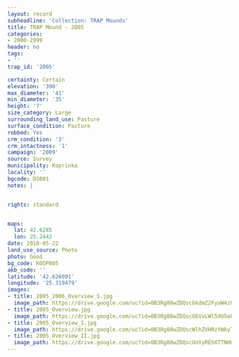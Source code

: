 ```yaml
---
layout: record
subheadline: 'Collection: TRAP Mounds'
title: TRAP Mound - 2005
categories:
- 2000-2999
header: no
tags:
- ''
trap_id: '2005'

certainty: Certain
elevation: '390'
max_diameter: '41'
min_diameter: '35'
height: '7'
size_category: Large
surrounding_land_use: Pasture
surface_condition: Pasture
robbed: Yes
crm_condition: '3'
crm_intactness: '1'
campaign: '2009'
source: Survey
municipality: Koprinka
locality: ''
bgcode: DS001
notes: |


rights: standard


maps:
  lat: 42.6285
  lon: 25.2442
date: 2018-05-22
land_use_source: Photo
photo: Good
bg_code: KOOP005
akb_code: ''
latitude: '42.626091'
longitude: '25.319479'
images:
- title: 2005_2006_Overview_S.jpg
  image_path: https://drive.google.com/uc?id=0B3Rg88wZDQscbkdmZ2FyaW4zQkE
- title: 2005_Overview.jpg
  image_path: https://drive.google.com/uc?id=0B3Rg88wZDQscUEVvLWl5dU5oQjA
- title: 2005_Overview_I.jpg
  image_path: https://drive.google.com/uc?id=0B3Rg88wZDQscWlhZVHRzYWkyTkk
- title: 2005_Overview_II.jpg
  image_path: https://drive.google.com/uc?id=0B3Rg88wZDQscUnYyREhXTTNHUms
---
```

